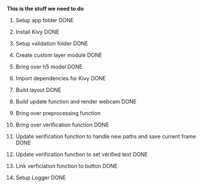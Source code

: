 **This is the stuff we need to do**
1. Setup app folder DONE
2. Install Kivy DONE
3. Setup validation folder DONE
4. Create custom layer module DONE
5. Bring over h5 model DONE
   
6. Import dependencies for Kivy DONE
7. Build layout DONE
8. Build update function and render webcam DONE
9. Bring over preprocessing function

10. Bring over verification function DONE
11. Update verification function to handle new paths and save current frame DONE
12. Update verification function to set verified text DONE
13. Link verficiation function to button DONE
14. Setup Logger DONE